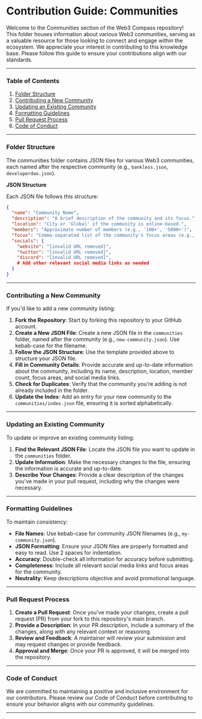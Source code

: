 # Contribution Guide: Communities

Welcome to the Communities section of the Web3 Compass repository! This folder houses information about various Web3 communities, serving as a valuable resource for those looking to connect and engage within the ecosystem. We appreciate your interest in contributing to this knowledge base. Please follow this guide to ensure your contributions align with our standards.

* * * * *

### Table of Contents

1.  [Folder Structure](#folder-structure)
2.  [Contributing a New Community](#contributing-a-new-community)
3.  [Updating an Existing Community](#updating-an-existing-community)
4.  [Formatting Guidelines](#formatting-guidelines)
5.  [Pull Request Process](#pull-request-process)
6.  [Code of Conduct](#code-of-conduct)

* * * * *

### Folder Structure

The communities folder contains JSON files for various Web3 communities, each named after the respective community (e.g., `bankless.json`, `developerdao.json`).

**JSON Structure**

Each JSON file follows this structure:



```json
{
  "name": "Community Name",
  "description": "A brief description of the community and its focus.",
  "location": "City or 'Global' if the community is online-based.",
  "members": "Approximate number of members (e.g., '100+', '5000+')",
  "focus": "Comma-separated list of the community's focus areas (e.g., 'DeFi, DAOs, NFTs')",
  "socials": {
    "website": "[invalid URL removed]",
    "twitter": "[invalid URL removed]",
    "discord": "[invalid URL removed]",
    # Add other relevant social media links as needed
  }
}
```

* * * * *

### Contributing a New Community

If you'd like to add a new community listing:

1.  **Fork the Repository**: Start by forking this repository to your GitHub account.
2.  **Create a New JSON File**: Create a new JSON file in the `communities` folder, named after the community (e.g., `new-community.json`). Use kebab-case for the filename.
3.  **Follow the JSON Structure**: Use the template provided above to structure your JSON file.
4.  **Fill in Community Details**: Provide accurate and up-to-date information about the community, including its name, description, location, member count, focus areas, and social media links.
5.  **Check for Duplicates**: Verify that the community you're adding is not already included in the folder.
6.  **Update the Index**: Add an entry for your new community to the `communities/index.json` file, ensuring it is sorted alphabetically.

* * * * *

### Updating an Existing Community

To update or improve an existing community listing:

1.  **Find the Relevant JSON File**: Locate the JSON file you want to update in the `communities` folder.
2.  **Update Information**: Make the necessary changes to the file, ensuring the information is accurate and up-to-date.
3.  **Describe Your Changes**: Provide a clear description of the changes you've made in your pull request, including why the changes were necessary.

* * * * *

### Formatting Guidelines

To maintain consistency:

-   **File Names**: Use kebab-case for community JSON filenames (e.g., `my-community.json`).
-   **JSON Formatting**: Ensure your JSON files are properly formatted and easy to read. Use 2 spaces for indentation.
-   **Accuracy**: Double-check all information for accuracy before submitting.
-   **Completeness**: Include all relevant social media links and focus areas for the community.
-   **Neutrality**: Keep descriptions objective and avoid promotional language.

* * * * *

### Pull Request Process

1.  **Create a Pull Request**: Once you've made your changes, create a pull request (PR) from your fork to this repository's main branch.
2.  **Provide a Description**: In your PR description, include a summary of the changes, along with any relevant context or reasoning.
3.  **Review and Feedback**: A maintainer will review your submission and may request changes or provide feedback.
4.  **Approval and Merge**: Once your PR is approved, it will be merged into the repository.

* * * * *

### Code of Conduct

We are committed to maintaining a positive and inclusive environment for our contributors. Please review our Code of Conduct before contributing to ensure your behavior aligns with our community guidelines.

* * * * *
